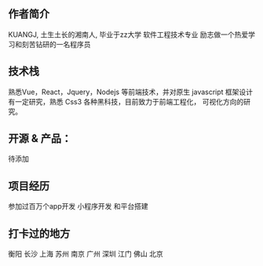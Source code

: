## 作者简介
KUANGJ, 土生土长的湘南人, 毕业于zz大学 软件工程技术专业 励志做一个热爱学习和刻苦钻研的一名程序员 

## 技术栈
熟悉Vue，React，Jquery，Nodejs 等前端技术，并对原生 javascript 框架设计有一定研究，熟悉 Css3 各种黑科技，目前致力于前端工程化， 可视化方向的研究。
 
## 开源 & 产品：
待添加
 
## 项目经历
参加过百万个app开发 小程序开发 和平台搭建

## 打卡过的地方
衡阳 长沙 上海 苏州 南京 广州 深圳 江门 佛山 北京


